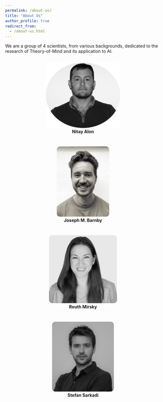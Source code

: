 ```yaml
---
permalink: /about-us/
title: "About Us"
author_profile: true
redirect_from: 
  - /about-us.html
---
```


We are a group of 4 scientists, from various backgrounds, dedicated to the research of Theory-of-Mind and its application to AI.

<div style="display: flex; flex-wrap: wrap; justify-content: center; align-items: center; gap: 40px; margin-top: 2em; margin-bottom: 2em; max-width: 600px; margin-left: auto; margin-right: auto;">
  <div style="flex: 0 1 240px; text-align: center;">
    <a href="https://scholar.google.com/citations?user=OaacWT8AAAAJ&hl=en" target="_blank">
      <img src="../images/NitayAlon.png" alt="Nitay Alon" style="width:300px; border-radius: 10px;">
    </a><br>
    <b>Nitay Alon</b>
  </div>
  <div style="flex: 0 1 240px; text-align: center;">
    <a href="https://scholar.google.com/citations?user=Shx_DBYAAAAJ&hl=en" target="_blank">
      <img src="../images/JoeBarnby.jpg" alt="Joe Barnby" style="width:170px; border-radius: 10px;">
    </a><br>
    <b>Joseph M. Barnby</b>
  </div>
  <div style="flex: 0 1 240px; text-align: center;">
    <a href="https://scholar.google.com/citations?user=5SBQMQ0AAAAJ&hl=en&oi=ao" target="_blank">
    <img src="../images/Reuth-grayscale-small.jpg" alt="Reuth Mirsky" style="width:220px; border-radius: 10px;">
    </a><br>
    <b>Reuth Mirsky</b>
  </div>
  <div style="flex: 0 1 240px; text-align: center;">
    <a href="https://scholar.google.com/citations?user=6T30U-EAAAAJ&hl=en&oi=ao" target="_blank">
      <img src="../images/Stefan_profile.jpeg" alt="Stefan Sarkadi" style="width:200px; border-radius: 10px;">
    </a><br>
    <b>Stefan Sarkadi</b>
  </div>
</div>
